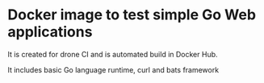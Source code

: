 # Docker image to test simple Go Web applications

It is created for drone CI and is automated build in Docker Hub.

It includes basic Go language runtime, curl and bats framework
